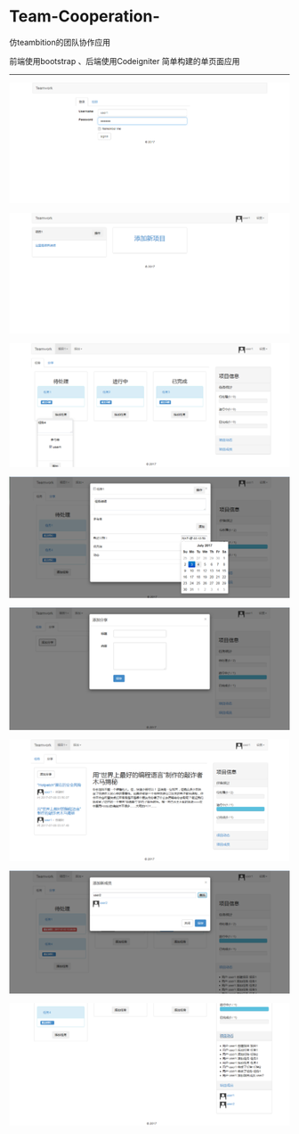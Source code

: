 # Team-Cooperation-
仿teambition的团队协作应用

前端使用bootstrap 、后端使用Codeigniter 简单构建的单页面应用

***

![](snapshots/1.png)

![](snapshots/2.png)

![](snapshots/3.png)

![](snapshots/4.png)

![](snapshots/5.png)

![](snapshots/6.png)

![](snapshots/7.png)

![](snapshots/8.png)
